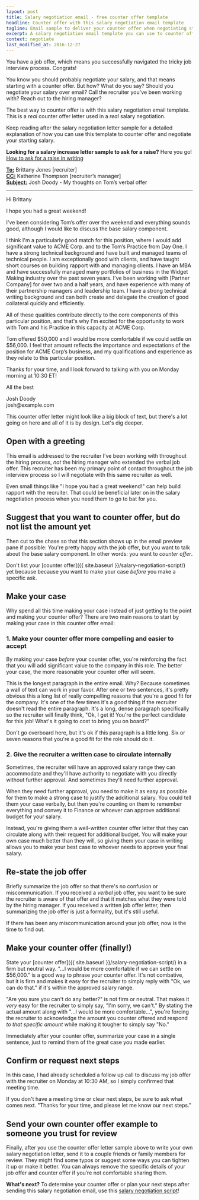 ```yaml
---
layout: post
title: Salary negotiation email - free counter offer template
headline: Counter offer with this salary negotiation email template
tagline: Email sample to deliver your counter offer when negotiating starting salary
excerpt: A salary negotiation email template you can use to counter offer and negotiate your salary once you have a job offer.
context: negotiate
last_modified_at: 2016-12-27
---	
```

You have a job offer, which means you successfully navigated the tricky job interview process. Congrats!

You know you should probably negotiate your salary, and that means starting with a counter offer. But how? What do you say? Should you negotiate your salary over email? Call the recruiter you've been working with? Reach out to the hiring manager?

The best way to counter offer is with this salary negotiation email template. This is a *real* counter offer letter used in a *real* salary negotiation.

Keep reading after the salary negotiation letter sample for a detailed explanation of how you can use this template to counter offer and negotiate your starting salary.

<div class='ad-box'>
<p><strong>Looking for a salary increase letter sample to ask for a raise?</strong> Here you go! <a href="{{ site.baseurl }}/salary-increase-letter-sample/">How to ask for a raise in writing</a></p>
</div>
	
<div class='sample-email'>
<p>
	<strong><u>To:</u></strong> Brittany Jones <brittany.jones@example.com> [recruiter]<br>
	<strong><u>CC:</u></strong> Katherine Thompson <katherine.thompson@example.com> [recruiter’s manager]<br>
	<strong><u>Subject:</u></strong> Josh Doody - My thoughts on Tom’s verbal offer
</p>
<hr>
<p>Hi Brittany</p>
<p>I hope you had a great weekend!</p>
<p>I've been considering Tom’s offer over the weekend and everything sounds good, although I would like to discuss the base salary component.</p>
<p>I think I'm a particularly good match for this position, where I would add significant value to ACME Corp. and to the Tom’s Practice from Day One. I have a strong technical background and have built and managed teams of technical people. I am exceptionally good with clients, and have taught short courses on building rapport with and managing clients. I have an MBA and have successfully managed many portfolios of business in the Widget Making industry over the past seven years. I've been working with [Partner Company] for over two and a half years, and have experience with many of their partnership managers and leadership team. I have a strong technical writing background and can both create and delegate the creation of good collateral quickly and efficiently. </p>
<p>All of these qualities contribute directly to the core components of this particular position, and that's why I'm excited for the opportunity to work with Tom and his Practice in this capacity at ACME Corp.</p>
<p>Tom offered $50,000 and I would be more comfortable if we could settle on $56,000. I feel that amount reflects the importance and expectations of the position for ACME Corp’s business, and my qualifications and experience as they relate to this particular position. </p>
<p>Thanks for your time, and I look forward to talking with you on Monday morning at 10:30 ET!</p>
<p>All the best</p>
<p>Josh Doody<br>
josh@example.com</p>
</div>

This counter offer letter might look like a big block of text, but there's a lot going on here and all of it is by design. Let's dig deeper.

<div class="inline-ad hidden"></div>

## Open with a greeting 

This email is addressed to the recruiter I’ve been working with throughout the hiring process, *not* the hiring manager who extended the verbal job offer. This recruiter has been my primary point of contact throughout the job interview process so I will negotiate with this same recruiter as well. 

Even small things like "I hope you had a great weekend!" can help build rapport with the recruiter. That could be beneficial later on in the salary negotiation process when you need them to go to bat for you.

## Suggest that you want to counter offer, but do not list the amount yet

Then cut to the chase so that this section shows up in the email preview pane if possible: You're pretty happy with the job offer, but you want to talk about the base salary component. In other words: you want to *counter offer*.

Don't list your [counter offer]({{ site.baseurl }}/salary-negotiation-script/) yet because because you want to make your case _before_ you make a specific ask.

## Make your case

Why spend all this time making your case instead of just getting to the point and making your counter offer? There are two main reasons to start by making your case in this counter offer email:

### 1. Make your counter offer more compelling and easier to accept

By making your case _before_ your counter offer, you're reinforcing the fact that you will add significant value to the company in this role. The better your case, the more reasonable your counter offer will seem.

This is the longest paragraph in the entire email. Why? Because sometimes a wall of text can work in your favor. After one or two sentences, it's pretty obvious this a long list of really compelling reasons that you're a good fit for the company. It's one of the few times it's a _good_ thing if the recruiter doesn't read the entire paragraph. It's a long, dense paragraph specifically so the recruiter will finally think, "Ok, I get it! You're the perfect candidate for this job! What's it going to cost to bring you on board?"

Don't go overboard here, but it's ok if this paragraph is a little long. Six or seven reasons that you're a good fit for the role should do it.

### 2. Give the recruiter a written case to circulate internally

Sometimes, the recruiter will have an approved salary range they can accommodate and they'll have authority to negotiate with you directly without further approval. And sometimes they'll need further approval.

When they need further approval, you need to make it as easy as possible for them to make a strong case to justify the additional salary. You could tell them your case verbally, but then you're counting on them to remember everything and convey it to Finance or whoever can approve additional budget for your salary.

Instead, you're giving them a well-written counter offer letter that they can circulate along with their request for additional budget. You will make your own case much better than they will, so giving them your case in writing allows you to make your best case to whoever needs to approve your final salary.

## Re-state the job offer

Briefly summarize the job offer so that there's no confusion or miscommunication. If you received a _verbal_ job offer, you want to be sure the recruiter is aware of that offer and that it matches what they were told by the hiring manager. If you received a written job offer letter, then summarizing the job offer is just a formality, but it's still useful.

If there has been any miscommunication around your job offer, now is the time to find out.

##  Make your counter offer (finally!)

State your [counter offer]({{ site.baseurl }}/salary-negotiation-script/) in a firm but neutral way. "...I would be more comfortable if we can settle on $56,000." is a good way to phrase your counter offer. It's not combative, but it is firm and makes it easy for the recruiter to simply reply with "Ok, we can do that." if it's within the approved salary range.

"Are you sure you can't do any better?" is not firm or neutral. That makes it _very_ easy for the recruiter to simply say, "I'm sorry, we can't." By stating the actual amount along with "...I would be more comfortable...", you're forcing the recruiter to acknowledge the amount you counter offered and respond _to that specific amount_ while making it tougher to simply say "No."

Immediately after your counter offer, summarize your case in a single sentence, just to remind them of the great case you made earlier.

## Confirm or request next steps

In this case, I had already scheduled a follow up call to discuss my job offer with the recruiter on Monday at 10:30 AM, so I simply confirmed that meeting time.

If you don't have a meeting time or clear next steps, be sure to ask what comes next. "Thanks for your time, and please let me know our next steps."

## Send your own counter offer example to someone you trust for review

Finally, after you use the counter offer letter sample above to write your own salary negotiation letter, send it to a couple friends or family members for review. They might find some typos or suggest some ways you can tighten it up or make it better. You can always remove the specific details of your job offer and counter offer if you’re not comfortable sharing them.

<div class="ad-box">
	<p><strong>What's next?</strong> To determine your counter offer or plan your next steps after sending this salary negotiation email, use this <a href="{{ site.baseurl }}/salary-negotiation-script/">salary negotiation script</a>!</p>
</div>
<div class="inline-ad hidden"></div>